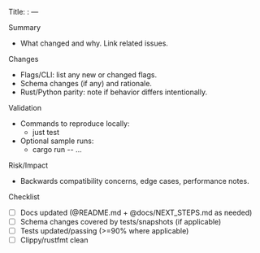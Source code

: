 Title: <type>: <short scope> — <concise summary>

Summary

- What changed and why. Link related issues.

Changes

- Flags/CLI: list any new or changed flags.
- Schema changes (if any) and rationale.
- Rust/Python parity: note if behavior differs intentionally.

Validation

- Commands to reproduce locally:
  - just test
- Optional sample runs:
  - cargo run -- ...

Risk/Impact

- Backwards compatibility concerns, edge cases, performance notes.

Checklist

- [ ] Docs updated (@README.md + @docs/NEXT_STEPS.md as needed)
- [ ] Schema changes covered by tests/snapshots (if applicable)
- [ ] Tests updated/passing (>=90% where applicable)
- [ ] Clippy/rustfmt clean

